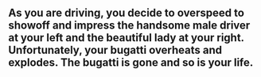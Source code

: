 ## As you are driving, you decide to overspeed to showoff and impress the handsome male driver at your left and the beautiful lady at your right. Unfortunately, your bugatti overheats and explodes. The bugatti is gone and so is your life. 
